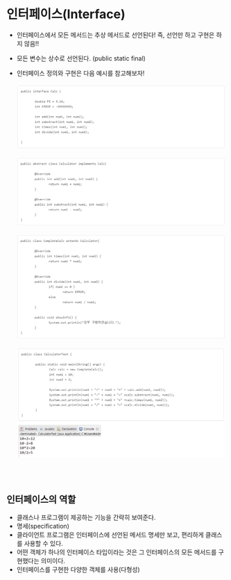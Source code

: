 # 인터페이스(Interface)
- 인터페이스에서 모든 메서드는 추상 메서드로 선언된다! 즉, 선언만 하고 구현은 하지 않음!!
- 모든 변수는 상수로 선언된다. (public static final)
- 인터페이스 정의와 구현은 다음 예시를 참고해보자!
  <br><br>
  ![인터페이스1](./img/인터페이스1.png)
  <br><br>
  ![인터페이스2](./img/인터페이스2.png)
  <br><br>
  ![인터페이스3](./img/인터페이스3.png)
  <br><br>
  ![인터페이스4](./img/인터페이스4.png)

  <br><br>
  
## 인터페이스의 역할
- 클래스나 프로그램이 제공하는 기능을 간략히 보여준다.
- 명세(specification)
- 클라이언트 프로그램은 인터페이스에 선언된 메서드 명세만 보고, 편리하게 클래스를 사용할 수 있다.
- 어떤 객체가 하나의 인터페이스 타입이라는 것은 그 인터페이스의 모든 메서드를 구현했다는 의미이다.
- 인터페이스를 구현한 다양한 객체를 사용(다형성)